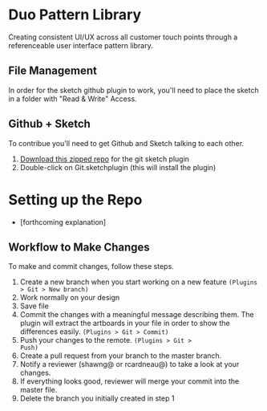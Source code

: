 # Duo Pattern Library
Creating consistent UI/UX across all customer touch points through a referenceable user interface pattern library.

## File Management
In order for the sketch github plugin to work, you'll need to place the sketch in a folder with "Read & Write" Access.

## Github + Sketch
To contribue you'll need to get Github and Sketch talking to each other.

1. <a href="https://github.com/mathieudutour/git-sketch-plugin/archive/master.zip">Download this zipped repo</a> for the git sketch plugin
2. Double-click on Git.sketchplugin (this will install the plugin)


# Setting up the Repo
- [forthcoming explanation]

## Workflow to Make Changes
To make and commit changes, follow these steps.

1. Create a new branch when you start working on a new feature <code>(Plugins > Git > New branch)</code>
2. Work normally on your design
3. Save file
4. Commit the changes with a meaningful message describing them. The plugin will extract the artboards in your file in order to show the differences easily. <code>(Plugins > Git > Commit)</code>
5. Push your changes to the remote. <code>(Plugins > Git > Push)</code>
6. Create a pull request from your branch to the master branch.
7. Notify a reviewer (shawng@ or rcardneau@) to take a look at your changes.
8. If everything looks good, reviewer will merge your commit into the master file.
9. Delete the branch you initially created in step 1

